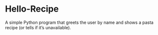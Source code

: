 # Hello-Recipe
A simple Python program that greets the user by name and shows a pasta recipe (or tells if it’s unavailable).
